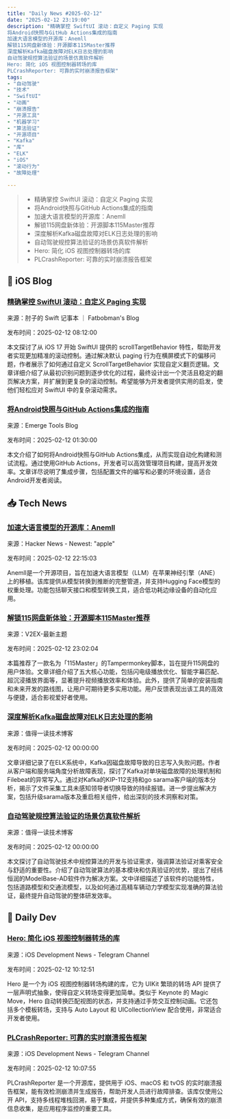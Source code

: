 ```yaml
---
title: "Daily News #2025-02-12"
date: "2025-02-12 23:19:00"
description: "精确掌控 SwiftUI 滚动：自定义 Paging 实现
将Android快照与GitHub Actions集成的指南
加速大语言模型的开源库：Anemll
解锁115网盘新体验：开源脚本115Master推荐
深度解析Kafka磁盘故障对ELK日志处理的影响
自动驾驶规控算法验证的场景仿真软件解析
Hero: 简化 iOS 视图控制器转场的库
PLCrashReporter: 可靠的实时崩溃报告框架"
tags: 
- "自动驾驶"
- "技术"
- "SwiftUI"
- "动画"
- "崩溃报告"
- "开源工具"
- "机器学习"
- "算法验证"
- "开源项目"
- "Kafka"
- "库"
- "ELK"
- "iOS"
- "滚动行为"
- "故障处理"

---
```


> - 精确掌控 SwiftUI 滚动：自定义 Paging 实现
> - 将Android快照与GitHub Actions集成的指南
> - 加速大语言模型的开源库：Anemll
> - 解锁115网盘新体验：开源脚本115Master推荐
> - 深度解析Kafka磁盘故障对ELK日志处理的影响
> - 自动驾驶规控算法验证的场景仿真软件解析
> - Hero: 简化 iOS 视图控制器转场的库
> - PLCrashReporter: 可靠的实时崩溃报告框架

## 🍎 iOS Blog

### [精确掌控 SwiftUI 滚动：自定义 Paging 实现](https://fatbobman.com/zh/posts/mastering-swiftui-scrolling-implementing-custom-paging/)

来源：肘子的 Swift 记事本 ｜ Fatbobman's Blog

发布时间：2025-02-12 08:12:00

本文探讨了从 iOS 17 开始 SwiftUI 提供的 scrollTargetBehavior 特性，帮助开发者实现更加精准的滚动控制。通过解决默认 paging 行为在横屏模式下的偏移问题，作者展示了如何通过自定义 ScrollTargetBehavior 实现自定义翻页逻辑。文章详细介绍了从最初识别问题到逐步优化的过程，最终设计出一个灵活且稳定的翻页解决方案，并扩展到更复杂的滚动控制。希望能够为开发者提供实用的启发，使他们轻松应对 SwiftUI 中的复杂滚动需求。

### [将Android快照与GitHub Actions集成的指南](https://www.emergetools.com/guides/integrating-android-snapshots-with-github-actions)

来源：Emerge Tools Blog

发布时间：2025-02-12 01:30:00

本文介绍了如何将Android快照与GitHub Actions集成，从而实现自动化构建和测试流程。通过使用GitHub Actions，开发者可以高效管理项目构建，提高开发效率。文章详尽说明了集成步骤，包括配置文件的编写和必要的环境设置，适合Android开发者阅读。

## 📥 Tech News

### [加速大语言模型的开源库：Anemll](https://github.com/Anemll/Anemll)

来源：Hacker News - Newest: "apple"

发布时间：2025-02-12 22:15:03

Anemll是一个开源项目，旨在加速大语言模型（LLM）在苹果神经引擎（ANE）上的移植。该库提供从模型转换到推断的完整管道，并支持Hugging Face模型的权重处理。功能包括聊天接口和模型转换工具，适合低功耗边缘设备的自动化应用。

### [解锁115网盘新体验：开源脚本115Master推荐](https://www.v2ex.com/t/1111053)

来源：V2EX-最新主题

发布时间：2025-02-12 23:02:04

本篇推荐了一款名为「115Master」的Tampermonkey脚本，旨在提升115网盘的用户体验。文章详细介绍了五大核心功能，包括闪电级播放优化、智能字幕匹配、超沉浸播放界面等，显著提升视频播放效率和体验。此外，提供了简单的安装指南和未来开发的路线图，让用户可期待更多实用功能。用户反馈表现出该工具的高效与便捷，适合影视爱好者使用。

### [深度解析Kafka磁盘故障对ELK日志处理的影响](https://mp.weixin.qq.com/s/-bgldir-fMOGljrTjjP1xA)

来源：值得一读技术博客

发布时间：2025-02-12 00:00:00

文章详细记录了在ELK系统中，Kafka因磁盘故障导致的日志写入失败问题。作者从客户端和服务端角度分析故障表现，探讨了Kafka对单块磁盘故障的处理机制和Filebeat的异常写入。通过对Kafka的KIP-112支持和go sarama客户端的版本分析，揭示了文件采集工具未感知领导者切换导致的持续报错。进一步提出解决方案，包括升级sarama版本及重启相关组件，给出深刻的技术洞察和对策。

### [自动驾驶规控算法验证的场景仿真软件解析](https://www.cnblogs.com/hirain123/p/18709720)

来源：值得一读技术博客

发布时间：2025-02-12 00:00:00

本文探讨了自动驾驶技术中规控算法的开发与验证需求，强调算法验证对乘客安全与舒适的重要性。介绍了自动驾驶算法的基本模块和仿真验证的优势，提出了经纬恒润的ModelBase-AD软件作为解决方案。文中详细描述了该软件的功能特性，包括道路模型和交通流模型，以及如何通过高精车辆动力学模型实现准确的算法验证，最终提升自动驾驶的整体研发效率。

## 💾 Daily Dev

### [Hero: 简化 iOS 视图控制器转场的库](https://github.com/HeroTransitions/Hero)

来源：iOS Development News - Telegram Channel

发布时间：2025-02-12 10:12:51

Hero 是一个为 iOS 视图控制器转场构建的库，它为 UIKit 繁琐的转场 API 提供了一层声明式抽象，使得自定义转场变得更加简单。类似于 Keynote 的 Magic Move，Hero 自动转换匹配视图的状态，并支持通过手势交互控制动画。它还包括多个模板转场，支持与 Auto Layout 和 UICollectionView 配合使用，非常适合开发者使用。

### [PLCrashReporter: 可靠的实时崩溃报告框架](https://github.com/microsoft/plcrashreporter)

来源：iOS Development News - Telegram Channel

发布时间：2025-02-12 10:07:55

PLCrashReporter 是一个开源库，提供用于 iOS、macOS 和 tvOS 的实时崩溃报告框架，能有效检测崩溃并生成报告，帮助开发人员进行故障排查。该库仅使用公开 API，支持多线程堆栈回溯，易于集成，并提供多种集成方式，确保有效的崩溃信息收集，是应用程序监控的重要工具。

